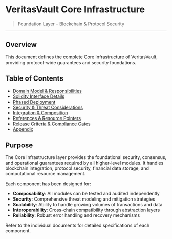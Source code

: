 # VeritasVault Core Infrastructure

> Foundation Layer – Blockchain & Protocol Security

---

## Overview

This document defines the complete Core Infrastructure of VeritasVault, providing protocol-wide guarantees and security foundations.

## Table of Contents

* [Domain Model & Responsibilities](./domain-model.md)
* [Solidity Interface Details](./solidity-interfaces.md)
* [Phased Deployment](./deployment-phases.md)
* [Security & Threat Considerations](./security-threats.md)
* [Integration & Composition](./integration-composition.md)
* [References & Resource Pointers](./references.md)
* [Release Criteria & Compliance Gates](./release-criteria.md)
* [Appendix](./appendix.md)

## Purpose

The Core Infrastructure layer provides the foundational security, consensus, and operational guarantees required by all higher-level modules. It handles blockchain integration, protocol security, financial data storage, and computational resource management.

Each component has been designed for:

* **Composability**: All modules can be tested and audited independently
* **Security**: Comprehensive threat modeling and mitigation strategies
* **Scalability**: Ability to handle growing volumes of transactions and data
* **Interoperability**: Cross-chain compatibility through abstraction layers
* **Reliability**: Robust error handling and recovery mechanisms

Refer to the individual documents for detailed specifications of each component.
